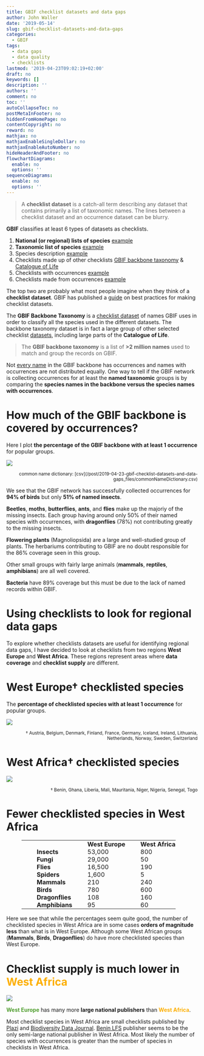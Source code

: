 ```yaml
---
title: GBIF checklist datasets and data gaps
author: John Waller
date: '2019-05-14'
slug: gbif-checklist-datasets-and-data-gaps
categories:
  - GBIF
tags:
  - data gaps
  - data quality
  - checklists
lastmod: '2019-04-23T09:02:19+02:00'
draft: no
keywords: []
description: ''
authors: ''
comment: no
toc: ''
autoCollapseToc: no
postMetaInFooter: no
hiddenFromHomePage: no
contentCopyright: no
reward: no
mathjax: no
mathjaxEnableSingleDollar: no
mathjaxEnableAutoNumber: no
hideHeaderAndFooter: no
flowchartDiagrams:
  enable: no
  options: ''
sequenceDiagrams:
  enable: no
  options: ''
---
```


> A **checklist dataset** is a catch-all term describing any dataset that contains primarily a list of taxonomic names. The lines between a checklist dataset and an occurrence dataset can be blurry.

<!--more-->

**GBIF** classifies at least 6 types of datasets as checklists. 

1. **National (or regional) lists of species** [example](https://www.gbif.org/dataset/de8934f4-a136-481c-a87a-b0b202b80a31)
2. **Taxonomic list of species** [example](https://www.gbif.org/dataset/7ddf754f-d193-4cc9-b351-99906754a03b)
3. Species description [example](https://www.gbif.org/dataset/02db0742-97fe-4ff8-8917-c8d2591d12a1)
4. Checklists made up of other checklists [GBIF backbone taxonomy](https://www.gbif.org/dataset/d7dddbf4-2cf0-4f39-9b2a-bb099caae36c) & [Catalogue of Life](https://www.gbif.org/dataset/7ddf754f-d193-4cc9-b351-99906754a03b)
5. Checklists with occurrences [example](https://www.gbif.org/dataset/e09e1e1f-2460-4017-a964-e999abd2bf66)
6. Checklists made from occurrences [example](https://www.gbif.org/dataset/b6a01612-c202-4310-9559-caa82aa3f957)

The top two are probably what most people imagine when they think of a **checklist dataset**. GBIF has published a [guide](https://assets.ctfassets.net/uo17ejk9rkwj/62uueQ2eNGyUyu0yeoEc8i/a9736e0554edff75fdc129f11d031181/gbif_national_checklists_best_practice_guide_en_v1.0.pdf) on best practices for making checklist datasets. 

The **GBIF Backbone Taxonomy** is a [checklist dataset](https://www.gbif.org/dataset/d7dddbf4-2cf0-4f39-9b2a-bb099caae36c) of names GBIF uses in order to classify all the species used in the different datasets. The backbone taxonomy dataset is in fact a large group of other selected checklist [datasets](https://www.gbif.org/dataset/d7dddbf4-2cf0-4f39-9b2a-bb099caae36c/constituents), including large parts of the **Catalogue of Life**. 

> The **GBIF backbone taxonomy** is a list of **>2 million names** used to match and group the records on GBIF.

Not [every name](https://www.gbif.org/species/5141022) in the GBIF backbone has occurrences and names with occurrences are not distributed equally. One way to tell if the GBIF network is collecting occurrences for at least the **named taxonomic** groups is by comparing the **species names in the backbone versus the species names with occurrences**. 


# How much of the GBIF backbone is covered by occurrences?  

Here I plot **the percentage of the GBIF backbone with at least 1 occurrence** for popular groups. 

![](/post/2019-04-23-gbif-checklist-datasets-and-data-gaps_files/popularGroupsCoverageBackbone.svg)

<div style="text-align:right;"><sub>common name dictionary: [csv](/post/2019-04-23-gbif-checklist-datasets-and-data-gaps_files/commonNameDictionary.csv)</sup></div>

We see that the GBIF network has successfully collected occurrences for **94% of birds** but only **51% of named insects**. 

**Beetles**, **moths**, **butterflies**, **ants**, and **flies** make up the majoriy of the missing insects. Each group having around only 50% of their named species with occurrences, with **dragonflies** (78%) not contributing greatly to the missing insects. 

**Flowering plants** (Magnoliopsida) are a large and well-studied group of plants. The herbariums contributing to GBIF are no doubt responsible for the 86% coverage seen in this group.   

Other small groups with fairly large animals (**mammals**, **reptiles**, **amphibians**) are all well covered. 

**Bacteria** have 89% coverage but this must be due to the lack of named records within GBIF. 


# Using checklists to look for regional data gaps 

To explore whether checklists datasets are useful for identifying regional data gaps, I have decided to look at checklists from two regions **West Europe** and **West Africa**. These regions represent areas where **data coverage** and **checklist supply** are different. 

# West Europe† checklisted species 

The **percentage of checklisted species with at least 1 occurrence** for popular groups. 

![](/post/2019-04-23-gbif-checklist-datasets-and-data-gaps_files/westEuropeCoveragePopularGroups.svg)

<div style="text-align:right;"><sub >† Austria, Belgium, Denmark, Finland, France, Germany, Iceland, Ireland, Lithuania, Netherlands, Norway, Sweden, Switzerland</sup></div>
<div style="text-align:right;">
</div>


# West Africa† checklisted species

![](/post/2019-04-23-gbif-checklist-datasets-and-data-gaps_files/westAfricaCoveragePopularGroups.svg)

<div style="text-align:right;"><sub>† Benin, Ghana, Liberia, Mali, Mauritania, Niger, Nigeria, Senegal, Togo</sup></div>


# Fewer checklisted species in West Africa

<style>
table {
  border-collapse: collapse;
}

table, td, th {
  padding:0px 0px 0px 40px;
  <!-- margin: 0 auto; -->
}
</style>

<table>
  <tr>
    <th></th>
    <th><b>West Europe</b></th>
    <th><b>West Africa</b></th> 
  </tr>
  <tr>
    <td><b>Insects<b/></td>
    <td>53,000</td> 
    <td>800</td>
  </tr>
  <tr>
    <td><b>Fungi<b/></td>
    <td>29,000</td> 
    <td>50</td>
  </tr>
  </tr>
  <tr>
    <td><b>Flies<b/></td>
    <td>16,500</td> 
    <td>190</td>
  </tr>
  </tr>
  <tr>
  <tr>
    <td><b>Spiders<b/></td>
    <td>1,600</td> 
    <td>5</td>
  </tr>
  </tr>
  <tr>
    <td><b>Mammals<b/></td>
    <td>210</td> 
    <td>240</td>
  </tr>
  <tr>
    <td><b>Birds<b/></td>
    <td>780</td> 
    <td>600</td>
  </tr>
  <tr>
    <td><b>Dragonflies<b/></td>
    <td>108</td> 
    <td>160</td>
  </tr>
  <tr>
    <td><b>Amphibians<b/></td>
    <td>95</td> 
    <td>60</td>
  </tr>
</table>

Here we see that while the percentages seem quite good, the number of checklisted species in West Africa are in some cases **orders of magnitude less** than what is in West Europe. Although some West African groups (**Mammals**, **Birds**, **Dragonflies**) do have more checklisted species than West Europe.


# Checklist supply is much lower in <b><span style="color: #FDAF02">West Africa</span></b>


![](/post/2019-04-23-gbif-checklist-datasets-and-data-gaps_files/histogramOfChecklistDatasetSize.svg)

<b><span style="color: #509E2F">West Europe</span></b> has many more **large national publishers** than <b><span style="color: #FDAF02">West Africa</span></b>. 

Most checklist species in West Africa are small checklists published by [Plazi](https://www.gbif.org/dataset/search?type=CHECKLIST&publishing_org=7ce8aef0-9e92-11dc-8738-b8a03c50a862) and [Biodiversity Data Journal](https://www.gbif.org/dataset/search?type=CHECKLIST&publishing_org=750a8724-fa66-4c27-b645-bd58ac5ee010). [Benin LFS](https://www.gbif.org/dataset/dba21dbc-ea38-4bbf-b50f-ba3d256e1f73) publisher seems to be the only semi-large national publisher in West Africa. Most likely the number of species with occurrences is greater than the number of species in checklists in West Africa. 

<!--more-->
